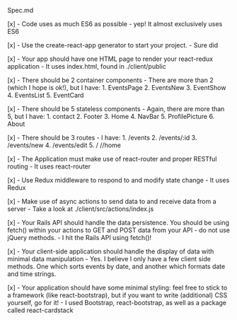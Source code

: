 Spec.md

[x] - Code uses as much ES6 as possible
    - yep!  It almost exclusively uses ES6

[x] - Use the create-react-app generator to start your project.
    - Sure did

[x] - Your app should have one HTML page to render your react-redux application
    - It uses index.html, found in ./client/public

[x] - There should be 2 container components
    - There are more than 2 (which I hope is ok!), but I have:
        1. EventsPage
        2. EventsNew
        3. EventShow
        4. EventsList
        5. EventCard

[x] - There should be 5 stateless components
    - Again, there are more than 5, but I have:
        1. contact
        2. Footer
        3. Home
        4. NavBar
        5. ProfilePicture
        6. About

[x] - There should be 3 routes
    - I have:
        1. /events
        2. /events/:id
        3. /events/new
        4. /events/edit
        5. /  //home

[x] - The Application must make use of react-router and proper RESTful routing
    - It uses react-router

[x] - Use Redux middleware to respond to and modify state change
    - It uses Redux

[x] - Make use of async actions to send data to and receive data from a server
    - Take a look at ./client/src/actions/index.js

[x] - Your Rails API should handle the data persistence. You should be using fetch() within your actions to GET and POST data from your API - do not use jQuery methods.
    - I hit the Rails API using fetch()!

[x] - Your client-side application should handle the display of data with minimal data manipulation
    - Yes. I believe I only have a few client side methods.  One which sorts events by date, and another which formats date and time strings.

[x] - Your application should have some minimal styling: feel free to stick to a framework (like react-bootstrap), but if you want to write (additional) CSS yourself, go for it!
    - I used Bootstrap, react-bootstrap, as well as a package called react-cardstack

    

